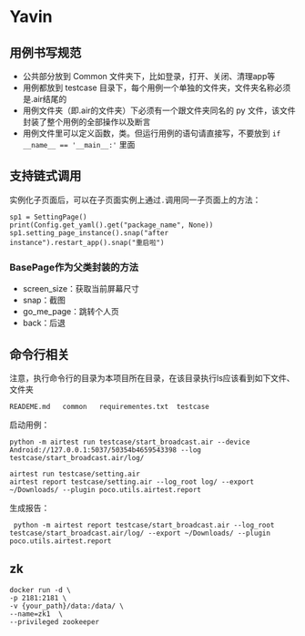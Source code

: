 # Yavin

## 用例书写规范
* 公共部分放到 Common 文件夹下，比如登录，打开、关闭、清理app等
* 用例都放到 testcase 目录下，每个用例一个单独的文件夹，文件夹名称必须是.air结尾的
* 用例文件夹（即.air的文件夹）下必须有一个跟文件夹同名的 py 文件，该文件封装了整个用例的全部操作以及断言
* 用例文件里可以定义函数，类。但运行用例的语句请直接写，不要放到 `if __name__ == '__main__:'` 里面
	
## 支持链式调用
实例化子页面后，可以在子页面实例上通过`.`调用同一子页面上的方法：
```
sp1 = SettingPage()
print(Config.get_yaml().get("package_name", None))
sp1.setting_page_instance().snap("after instance").restart_app().snap("重启啦")
```

### BasePage作为父类封装的方法
* screen_size：获取当前屏幕尺寸
* snap：截图
* go_me_page：跳转个人页
* back：后退


## 命令行相关
注意，执行命令行的目录为本项目所在目录，在该目录执行ls应该看到如下文件、文件夹

```
READEME.md   common   requirementes.txt  testcase
```
启动用例：

```
python -m airtest run testcase/start_broadcast.air --device Android://127.0.0.1:5037/50354b4659543398 --log testcase/start_broadcast.air/log/
```

```
airtest run testcase/setting.air
airtest report testcase/setting.air --log_root log/ --export ~/Downloads/ --plugin poco.utils.airtest.report
```

生成报告：

```
 python -m airtest report testcase/start_broadcast.air --log_root testcase/start_broadcast.air/log/ --export ~/Downloads/ --plugin poco.utils.airtest.report
```

## zk
```shell script
docker run -d \
-p 2181:2181 \
-v {your_path}/data:/data/ \
--name=zk1  \
--privileged zookeeper

```
